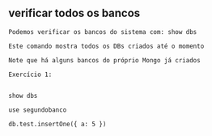 ## verificar todos os bancos

```
Podemos verificar os bancos do sistema com: show dbs
```

```
Este comando mostra todos os DBs criados até o momento
```

```
Note que há alguns bancos do próprio Mongo já criados
```

```
Exercício 1:


show dbs

use segundobanco

db.test.insertOne({ a: 5 })
```

